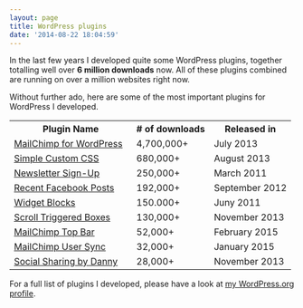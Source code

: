 ```yaml
---
layout: page
title: WordPress plugins
date: '2014-08-22 18:04:59'
---
```


In the last few years I developed quite some WordPress plugins, together totalling well over **6 million downloads** now. All of these plugins combined are running on over a million websites right now.

Without further ado, here are some of the most important plugins for WordPress I developed.

<table>
	<tr>
    	<th>Plugin Name</th>
        <th># of downloads</th>
        <th>Released in</th>
    </tr>
    <tr>
    	<td><a href="https://mc4wp.com/">MailChimp for WordPress</a> &nbsp; <a href="https://github.com/ibericode/mailchimp-for-wordpress"><i class="icon icon-social-github"></i></a></td>
        <td>4,700,000+</td>
        <td>July 2013</td>
    </tr>
    <tr>
    	<td><a href="https://wordpress.org/plugins/simple-custom-css/">Simple Custom CSS</a></td>
        <td>680,000+</td>
        <td>August 2013</td>
    </tr>
    <tr>
    	<td><a href="http://wordpress.org/plugins/newsletter-sign-up/">Newsletter Sign-Up</a></td>
        <td>250,000+</td>
        <td>March 2011</td>
    </tr>
       <tr>
    	<td><a href="https://wordpress.org/plugins/recent-facebook-posts/">Recent Facebook Posts</a></td>
        <td>192,000+</td>
        <td>September 2012</td>
    </tr>
     <tr>
    	<td><a href="https://wordpress.org/plugins/wysiwyg-widgets/">Widget Blocks</a></td>
        <td>150.000+</td>
        <td>Juny 2011</td>
    </tr>
    <tr>
        <td><a href="https://scrolltriggeredboxes.com/">Scroll Triggered Boxes</a> &nbsp; <a href="https://github.com/dannyvankooten/scroll-triggered-boxes"><i class="icon icon-social-github"></i></a></td>
        <td>130,000+</td>
        <td>November 2013</td>
    </tr>
    <tr>
    	<td><a href="https://wordpress.org/plugins/mailchimp-top-bar/">MailChimp Top Bar</a> &nbsp; <a href="https://github.com/ibericode/mailchimp-top-bar"><i class="icon icon-social-github"></i></a></td>
        <td>52,000+</td>
        <td>February 2015</td>
    </tr>
    <tr>
    	<td><a href="https://wordpress.org/plugins/mailchimp-sync/">MailChimp User Sync</a> &nbsp; <a href="https://github.com/ibericode/mailchimp-user-sync"><i class="icon icon-social-github"></i></a></td>
        <td>32,000+</td>
        <td>January 2015</td>
    </tr>
    <tr>
    	<td><a href="https://wordpress.org/plugins/dvk-social-sharing/">Social Sharing by Danny</a></td>
        <td>28,000+</td>
        <td>November 2013</td>
    </tr>
</table>


For a full list of plugins I developed, please have a look at [my WordPress.org profile](http://profiles.wordpress.org/dvankooten/).